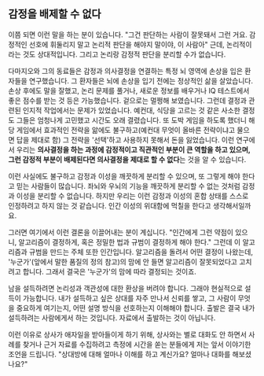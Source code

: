 ## 감정을 배제할 수 없다
이쯤 되면 이런 말을 하는 분이 있습니다. "그건 판단하는 사람이 잘못돼서 그런 거요. 감정적인 선호에 휘둘리지 말고 논리적 판단을 해야지 말이야, 이 사람아" 근데, 논리적이라는 것도 상대적입니다. 그리고 논리랑 감정적 판단을 분리할 수가 없습니다.

다마지오와 그의 동료들은 감정과 의사결정을 연결하는 특정 뇌 영역에 손상을 입은 환자들을 연구했습니다. 그 환자들은 뇌에 손상을 입기 전에는 정상적인 삶을 살았습니다. 손상 후에도 말을 잘했고, 논리 문제를 풀거나, 새로운 정보를 배우거나 IQ 테스트에서 좋은 점수를 받는 것 등은 가능했습니다. 겉으로는 멀쩡해 보였습니다. 그런데 결정과 관련된 인지적 작업에서는 문제가 있었습니다. 예컨대, 식당을 고르는 것 같은 사소한 결정도 그들은 엄청나게 고민했고 시간도 오래 결렸습니다. 또 도박 게임을 하도록 했더니 해당 게임에서 효과적인 전략을 앎에도 불구하고(예컨대 무엇이 올바른 전략이냐고 물으면 답을 제대로 함) 그 전략을 '선택'하고 사용하지 못해서 돈을 잃었습니다. 이런 연구에서 우리는 **의사결정을 하는 과정에 감정적이고 직관적인 부분이 큰 역할을 하고 있으며, 그런 감정적 부분이 배제된다면 의사결정을 제대로 할 수 없다**는 것을 알 수 있습니다.

이런 사실에도 불구하고 감정과 이성을 깨끗하게 분리할 수 있으며, 또 그렇게 해야 한다고 믿는 사람들이 많습니다. 좌뇌와 우뇌의 기능을 깨끗하게 분리할 수 없는 것처럼 감정과 이성을 분리할 수 없습니다. 하지만 우리는 이런 감정과 이성의 혼합 상태를 스스로 인정하려고 하지 않는 것 같습니다. 인간 이성의 위대함에 먹칠을 한다고 생각해서일까요.

그러면 여기에서 이런 결론을 이끌어내는 분이 계십니다. "인간에게 그런 약점이 있으니, 알고리즘이 결정하게, 혹은 정밀한 법과 규범이 결정하게 해야 한다." 그런데 이 알고리즘과 규범을 만드는 주체 또한 인간입니다. 알고리즘을 돌려서 어떤 결정이 나왔는데, '누군가'(앞에서 말한 품질의 정의 참고)의 맘에 안 들면 알고리즘이 잘못되었다고 고치려고 합니다. 그래서 결국은 '누군가'의 맘에 따라 결정되는 것이죠.

남을 설득하려면 논리성과 객관성에 대한 환상을 버려야 합니다. 그래야 현실적으로 설득이 가능합니다. 내가 설득하고 싶은 상대를 자주 만나서 신뢰를 쌓고, 그 사람이 무엇을 중요하게 여기는지, 어떤 설명 방식을 선호하는지 이해해야 합니다. 출발은 결국 내가 설득하려는 사람에게서 하는 것입니다. 자료에서 출발하는 것이 아닙니다.

이런 이유로 상사가 애자일을 받아들이게 하기 위해, 상사와는 별로 대화도 안 하면서 사례를 찾거나 근거 자료를 수집하려고 측정에 시간을 쏟는 분들에게 저는 앞서 이야기한 조언을 드립니다. "상대방에 대해 얼마나 이해를 하고 계신가요? 얼마나 대화를 해보셨나요?"